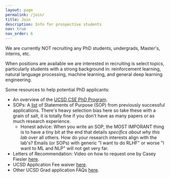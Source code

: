 ```yaml
---
layout: page
permalink: /join/
title: Join
description: Info for prospective students
nav: true
nav_order: 6
---
```

We are currently NOT recruiting any PhD students, undergrads, Master's, interns, etc.

When positions are available we are interested in recruiting is select topics, particularly students with a strong background in: reinforcement learning, natural language processing, machine learning, and general deep learning engineering.

<!-- Please mention "Prithviraj Ammanabrolu" as a potential PI on your [PhD application](https://cse.ucsd.edu/graduate/admissions) to UCSD CSE. 
It is the only way to ensure that Raj will see your application. -->

<!-- Low-depth choose your own adventure decision tree on if you should email Prithviraj (or Prithvi or Raj, whatever you're comfortable with, really):
- Are you a current UCSD Student?
  - Yes: 
    - Are you a PhD Student or an MS/BS student applying to UCSD for PhDs?
      - Yes: Please go ahead and mention in detail what you want to talk about in the email.
      - No: You can email but there is no guarantee of a reply due to the sheer number of total emails received. 
  - No:
    - Are you applying for PhD positions?:
      - Yes: The easist way is to just mention your interest in the Statement of Purpose and drop Prithviraj an email note. A response isn't guaranteed but your application will be read!
      - No: You can email but there is no guarantee of a reply due to the sheer number of total emails received. -->

Some resources to help potential PhD applicants:
- An overview of the [UCSD CSE PhD Program](https://cse.ucsd.edu/graduate/doctoral-programs-computer-science-and-engineering).
- SOPs: A [list](https://cs-sop.notion.site/cs-sop/CS-PhD-Statements-of-Purpose-df39955313834889b7ac5411c37b958d) of Statements of Purpose (SOP) from previously successful applications. There's heavy selection bias here so take these with a grain of salt, it is totally fine if you don't have as many papers or as much research experience.
  - Honest advice: When you write an SOP, the MOST IMPORANT thing is to have a tiny bit at the end that details *specifics about why this lab* over all others. How do your research interests align with the lab's? Emails (or SOPs) with generic "I want to do RLHF" or worse "I want to ML and NLP" will not get very far.
- Letters of Recommendation: Video on how to request one by Casey Fiesler [here](https://www.youtube.com/watch?v=G17HyFybvKM).
- UCSD Application Fee waiver [here](https://grad.ucsd.edu/admissions/requirements/application-fee-and-fee-waiver/index.html).
- Other UCSD Grad application FAQs [here](https://cse.ucsd.edu/graduate/faqs/admissions).
